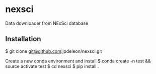 # nexsci
Data downloader from NExSci database

## Installation
$ git clone git@github.com:jpdeleon/nexsci.git

Create a new conda environment and install
$ conda create -n test && source activate test
$ cd nexsci
$ pip install .


